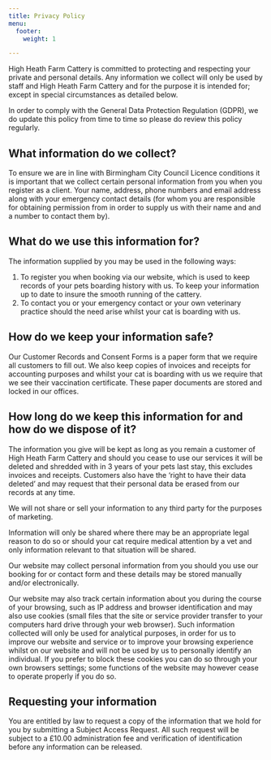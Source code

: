 ```yaml
---
title: Privacy Policy
menu:
  footer:
    weight: 1

---
```

High Heath Farm Cattery is committed to protecting and respecting your private
and personal details. Any information we collect will only be used by staff and
High Heath Farm Cattery and for the purpose it is intended for; except in
special circumstances as detailed below.

In order to comply with the General Data Protection Regulation (GDPR), we do
update this policy from time to time so please do review this policy regularly.

## What information do we collect?

To ensure we are in line with Birmingham City Council Licence conditions it is
important that we collect certain personal information from you when you
register as a client. Your name, address, phone numbers and email address along
with your emergency contact details (for whom you are responsible for obtaining
permission from in order to supply us with their name and and a number to
contact them by).

## What do we use this information for?

The information supplied by you may be used in the following ways:

1. To register you when booking via our website, which is used to keep records
   of your pets boarding history with us. To keep your information up to date to
   insure the smooth running of the cattery.
2. To contact you or your emergency contact or your own veterinary practice
   should the need arise whilst your cat is boarding with us.

## How do we keep your information safe?

Our Customer Records and Consent Forms is a paper form that we require all
customers to fill out. We also keep copies of invoices and receipts for
accounting purposes and whilst your cat is boarding with us we require that we
see their vaccination certificate. These paper documents are stored and locked
in our offices.

## How long do we keep this information for and how do we dispose of it?

The information you give will be kept as long as you remain a customer of High
Heath Farm Cattery and should you cease to use our services it will be deleted
and shredded with in 3 years of your pets last stay, this excludes invoices and
receipts. Customers also have the ‘right to have their data deleted’ and may
request that their personal data be erased from our records at any time.

We will not share or sell your information to any third party for the purposes
of marketing.

Information will only be shared where there may be an appropriate legal reason
to do so or should your cat require medical attention by a vet and only
information relevant to that situation will be shared.

Our website may collect personal information from you should you use our booking
for or contact form and these details may be stored manually and/or
electronically.

Our website may also track certain information about you during the course of
your browsing, such as IP address and browser identification and may also use
cookies (small files that the site or service provider transfer to your
computers  hard drive through your web browser). Such information collected will
only be used for analytical purposes, in order for us to improve our website and
service or to improve your browsing experience whilst on our website and will
not be used by us to personally identify an individual. If you prefer to block
these cookies you can do so through your own browsers settings; some functions
of the website may however cease to operate properly if you do so.

## Requesting your information

You are entitled by law to request a copy of the information that we hold for
you by submitting a Subject Access Request. All such request will be subject to
a £10.00 administration fee and verification of identification before any
information can be released.